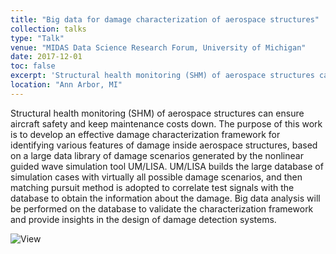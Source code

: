 ```yaml
---
title: "Big data for damage characterization of aerospace structures"
collection: talks
type: "Talk"
venue: "MIDAS Data Science Research Forum, University of Michigan"
date: 2017-12-01
toc: false
excerpt: 'Structural health monitoring (SHM) of aerospace structures can ensure aircraft safety and keep maintenance costs down. The purpose of this work is to develop an effective damage characterization framework for identifying various features of damage inside aerospace structures, based on a large data library of damage scenarios generated by the nonlinear guided wave simulation tool UM/LISA.'
location: "Ann Arbor, MI"
---
```


Structural health monitoring (SHM) of aerospace structures can ensure aircraft safety and keep maintenance costs down. The purpose of this work is to develop an effective damage characterization framework for identifying various features of damage inside aerospace structures, based on a large data library of damage scenarios generated by the nonlinear guided wave simulation tool UM/LISA. UM/LISA builds the large database of simulation cases with virtually all possible damage scenarios, and then matching pursuit method is adopted to correlate test signals with the database to obtain the information about the damage. Big data analysis will be performed on the database to validate the characterization framework and provide insights in the design of damage detection systems.

![View](/files/posters/2017-midas-poster.png)
